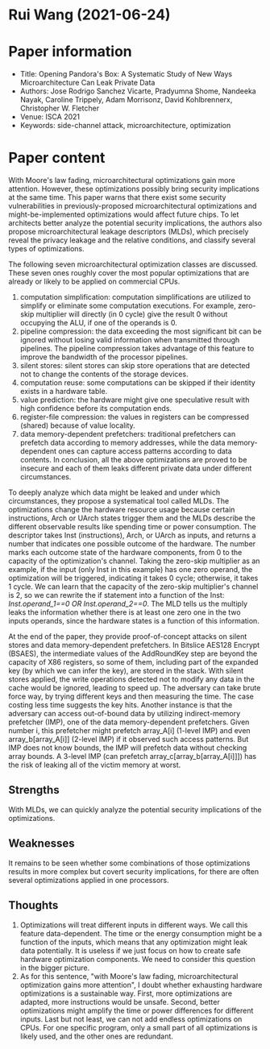# Rui Wang (2021-06-24)

# Paper information
- Title: Opening Pandora's Box: A Systematic Study of New Ways Microarchitecture Can Leak Private Data
- Authors: Jose Rodrigo Sanchez Vicarte, Pradyumna Shome, Nandeeka Nayak, Caroline Trippely, Adam Morrisonz, David Kohlbrennerx, Christopher W. Fletcher
- Venue: ISCA 2021
- Keywords: side-channel attack, microarchitecture, optimization

# Paper content
With Moore's law fading, microarchitectural optimizations gain more attention. However, these optimizations possibly bring security implications at the same time. This paper warns that there exist some security vulnerabilities in previously-proposed microarchitectural optimizations and might-be-implemented optimizations would affect future chips. To let architects better analyze the potential security implications, the authors also propose microarchitectural leakage descriptors (MLDs), which precisely reveal the privacy leakage and the relative conditions, and classify several types of optimizations.

The following seven microarchitectural optimization classes are discussed. These seven ones roughly cover the most popular optimizations that are already or likely to be applied on commercial CPUs. 
1. computation simplification: computation simplifications are utilized to simplify or eliminate some computation executions. For example, zero-skip multiplier will directly (in 0 cycle) give the result 0 without occupying the ALU, if one of the operands is 0.
2. pipeline compression: the data exceeding the most significant bit can be ignored without losing valid information when transmitted through pipelines. The pipeline compression takes advantage of this feature to improve the bandwidth of the processor pipelines.
3. silent stores: silent stores can skip store operations that are detected not to change the contents of the storage devices.
4. computation reuse: some computations can be skipped if their identity exists in a hardware table.
5. value prediction: the hardware might give one speculative result with high confidence before its computation ends.
6. register-file compression: the values in registers can be compressed (shared) because of value locality.
7. data memory-dependent prefetchers: traditional prefetchers can prefetch data according to memory addresses, while the data memory-dependent ones can capture access patterns according to data contents.
In conclusion, all the above optimizations are proved to be insecure and each of them leaks different private data under different circumstances.

To deeply analyze which data might be leaked and under which circumstances, they propose a systematical tool called MLDs. The optimizations change the hardware resource usage because certain instructions, Arch or UArch states trigger them and the MLDs describe the different observable results like spending time or power consumption. The descriptor takes Inst (instructions), Arch, or UArch as inputs, and returns a number that indicates one possible outcome of the hardware. The number marks each outcome state of the hardware components, from 0 to the capacity of the optimization's channel. Taking the zero-skip multiplier as an example, if the input (only Inst in this example) has one zero operand, the optimization will be triggered, indicating it takes 0 cycle; otherwise, it takes 1 cycle. We can learn that the capacity of the zero-skip multiplier's channel is 2, so we can rewrite the if statement into a function of the Inst: *Inst.operand_1==0 OR Inst.operand_2==0*. The MLD tells us the multiply leaks the information whether there is at least one zero one in the two inputs operands, since the hardware states is a function of this information.

At the end of the paper, they provide proof-of-concept attacks on silent stores and data memory-dependent prefetchers. In Bitslice AES128 Encrypt (BSAES), the intermediate values of the AddRoundKey step are beyond the capacity of X86 registers, so some of them, including part of the expanded key (by which we can infer the key), are stored in the stack. With silent stores applied, the write operations detected not to modify any data in the cache would be ignored, leading to speed up. The adversary can take brute force way, by trying different keys and then measuring the time. The case costing less time suggests the key hits. Another instance is that the adversary can access out-of-bound data by utilizing indirect-memory prefetcher (IMP), one of the data memory-dependent prefetchers. Given number i, this prefetcher might prefetch array\_A[i] (1-level IMP) and even array\_b[array\_A[i]] (2-level IMP) if it observed such access patterns. But IMP does not know bounds, the IMP will prefetch data without checking array bounds. A 3-level IMP (can prefetch array\_c[array\_b[array\_A[i]]]) has the risk of leaking all of the victim memory at worst.

## Strengths
With MLDs, we can quickly analyze the potential security implications of the optimizations.

## Weaknesses
It remains to be seen whether some combinations of those optimizations results in more complex but covert security implications, for there are often several optimizations applied in one processors.

## Thoughts
1. Optimizations will treat different inputs in different ways. We call this feature data-dependent. The time or the energy consumption might be a function of the inputs, which means that any optimization might leak data potentially. It is useless if we just focus on how to create safe hardware optimization components. We need to consider this question in the bigger picture.
2. As for this sentence, "with Moore's law fading, microarchitectural optimization gains more attention", I doubt whether exhausting hardware optimizations is a sustainable way. First, more optimizations are adapted, more instructions would be unsafe. Second, better optimizations might amplify the time or power differences for different inputs. Last but not least, we can not add endless optimizations on CPUs. For one specific program, only a small part of all optimizations is likely used, and the other ones are redundant.
